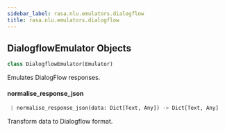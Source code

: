 ```yaml
---
sidebar_label: rasa.nlu.emulators.dialogflow
title: rasa.nlu.emulators.dialogflow
---
```


## DialogflowEmulator Objects

```python
class DialogflowEmulator(Emulator)
```

Emulates DialogFlow responses.

#### normalise\_response\_json

```python
 | normalise_response_json(data: Dict[Text, Any]) -> Dict[Text, Any]
```

Transform data to Dialogflow format.

